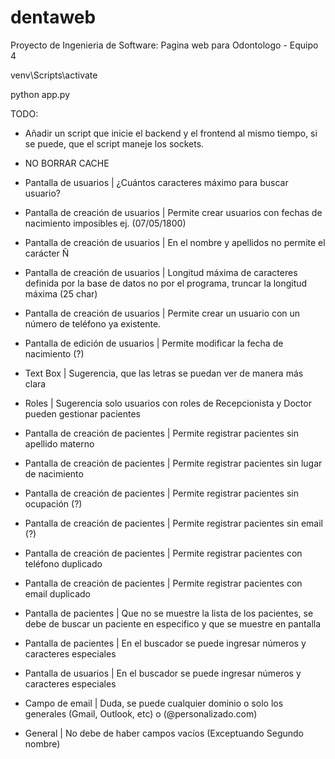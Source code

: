 # dentaweb

Proyecto de Ingenieria de Software: Pagina web para Odontologo - Equipo 4

venv\Scripts\activate

python app.py

TODO:
- Añadir un script que inicie el backend y el frontend al mismo tiempo, si se puede, que el script maneje los sockets.
- NO BORRAR CACHE
- Pantalla de usuarios | ¿Cuántos caracteres máximo para buscar usuario?

- Pantalla de creación de usuarios | Permite crear usuarios con fechas de nacimiento imposibles ej. (07/05/1800)

- Pantalla de creación de usuarios | En el nombre y apellidos no permite el carácter Ñ

- Pantalla de creación de usuarios | Longitud máxima de caracteres definida por la base de datos no por el programa, truncar la longitud máxima (25 char)

- Pantalla de creación de usuarios | Permite crear un usuario con un número de teléfono ya existente.

- Pantalla de edición de usuarios | Permite modificar la fecha de nacimiento (?)

- Text Box | Sugerencia, que las letras se puedan ver de manera más clara

- Roles | Sugerencia solo usuarios con roles de Recepcionista y Doctor pueden gestionar pacientes

- Pantalla de creación de pacientes | Permite registrar pacientes sin apellido materno

- Pantalla de creación de pacientes | Permite registrar pacientes sin lugar de nacimiento

- Pantalla de creación de pacientes | Permite registrar pacientes sin ocupación (?)

- Pantalla de creación de pacientes | Permite registrar pacientes sin email (?)

- Pantalla de creación de pacientes | Permite registrar pacientes con teléfono duplicado

- Pantalla de creación de pacientes | Permite registrar pacientes con email duplicado

- Pantalla de pacientes | Que no se muestre la lista de los pacientes, se debe de buscar un paciente en especifico y que se muestre en pantalla

- Pantalla de pacientes | En el buscador se puede ingresar números y caracteres especiales

- Pantalla de usuarios | En el buscador se puede ingresar números y caracteres especiales

- Campo de email | Duda, se puede cualquier dominio o solo los generales (Gmail, Outlook, etc) o (@personalizado.com)

- General | No debe de haber campos vacíos (Exceptuando Segundo nombre)
